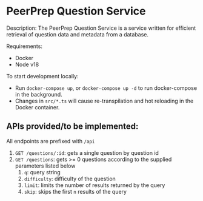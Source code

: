 # PeerPrep Question Service

Description: The PeerPrep Question Service is a service written for efficient retrieval of question data and metadata from a database.

Requirements:

- Docker
- Node v18

To start development locally:

- Run `docker-compose up`, or `docker-compose up -d` to run docker-compose in the background.
- Changes in `src/*.ts` will cause re-transpilation and hot reloading in the Docker container.

## APIs provided/to be implemented:

All endpoints are prefixed with `/api`

1. `GET /questions/:id`: gets a single question by question id
2. `GET /questions`: gets >= 0 questions according to the supplied parameters listed below
   1. `q`: query string
   2. `difficulty`: difficulty of the question
   3. `limit`: limits the number of results returned by the query
   4. `skip`: skips the first `n` results of the query
